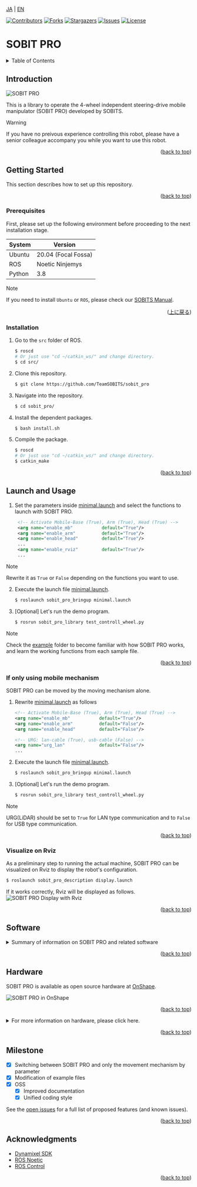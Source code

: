 <a name="readme-top"></a>

[JA](README.md) | [EN](README.en.md)

[![Contributors][contributors-shield]][contributors-url]
[![Forks][forks-shield]][forks-url]
[![Stargazers][stars-shield]][stars-url]
[![Issues][issues-shield]][issues-url]
[![License][license-shield]][license-url]

# SOBIT PRO

<!-- TABLE OF CONTENTS -->
<details>
  <summary>Table of Contents</summary>
  <ol>
    <li>
      <a href="#introduction">Introduction</a>
    </li>
    <li>
      <a href="#getting-started">Getting Started</a>
      <ul>
        <li><a href="#prerequisites">Prerequisites</a></li>
        <li><a href="#installation">Installation</a></li>
      </ul>
    </li>
    <li>
    　<a href="#launch-and-usage">Launch and Usage</a>
      <ul>
        <li><a href="#if-only-using-mobile-mechanism">If only using mobile mechanism</a></li>
        <li><a href="#visualization-on-rviz<">Visualization on Rviz</a></li>
      </ul>
    </li>
    <li>
    　<a href="#software">Software</a>
      <ul>
        <li><a href="#joint-controller">Joint Controller</a></li>
        <li><a href="#wheel-controller">Wheel Controller</a></li>
      </ul>
    </li>
    <li>
    　<a href="#hardware">Hardware</a>
      <ul>
        <li><a href="#how-to-download-3d-parts">How to download 3D Parts</a></li>
        <li><a href="#electronic-circuit-diagram">Electronic circuit Diagram</a></li>
        <li><a href="#robot-assembly">Robot Assembly</a></li>
        <li><a href="#features">Features</a></li>
        <li><a href="#bill-of-material-BOM">Bill of Material (BOM)</a></li>
      </ul>
    </li>
    <li><a href="#milestone">Milestone</a></li>
    <!-- <li><a href="#contributing">Contributing</a></li> -->
    <!-- <li><a href="#license">License</a></li> -->
    <li><a href="#acknowledgments">Acknowledgments</a></li>
  </ol>
</details>



<!-- INTRODUCTION -->
## Introduction

![SOBIT PRO](sobit_pro/docs/img/sobit_pro.png)

This is a library to operate the 4-wheel independent steering-drive mobile manipulator (SOBIT PRO) developed by SOBITS.

> [!WARNING]
> If you have no preivous experience controlling this robot, please have a senior colleague accompany you while you want to use this robot.

<p align="right">(<a href="#readme-top">back to top</a>)</p>


<!-- GETTING STARTED -->
## Getting Started

This section describes how to set up this repository.

<p align="right">(<a href="#readme-top">back to top</a>)</p>


### Prerequisites

First, please set up the following environment before proceeding to the next installation stage.

| System  | Version |
| ------------- | ------------- |
| Ubuntu | 20.04 (Focal Fossa) |
| ROS | Noetic Ninjemys |
| Python | 3.8 |

> [!NOTE]
> If you need to install `Ubuntu` or `ROS`, please check our [SOBITS Manual](https://github.com/TeamSOBITS/sobits_manual#%E9%96%8B%E7%99%BA%E7%92%B0%E5%A2%83%E3%81%AB%E3%81%A4%E3%81%84%E3%81%A6).

<p align="right">(<a href="#readme-top">上に戻る</a>)</p>


### Installation

1. Go to the `src` folder of ROS.
   ```sh
   $ roscd
   # Or just use "cd ~/catkin_ws/" and change directory.
   $ cd src/
   ```
2. Clone this repository.
   ```sh
   $ git clone https://github.com/TeamSOBITS/sobit_pro
   ```
3. Navigate into the repository.
   ```sh
   $ cd sobit_pro/
   ```
4. Install the dependent packages.
   ```sh
   $ bash install.sh
   ```
5. Compile the package.
   ```sh
   $ roscd
   # Or just use "cd ~/catkin_ws/" and change directory.
   $ catkin_make
   ```

<p align="right">(<a href="#readme-top">back to top</a>)</p>


<!-- LAUNCH AND USAGE EXAMPLES -->
## Launch and Usage

1. Set the parameters inside [minimal.launch](sobit_pro_bringup/launch/minimal.launch) and select the functions to launch with SOBIT PRO.
   ```xml
    <!-- Activate Mobile-Base (True), Arm (True), Head (True) -->
    <arg name="enable_mb"           default="True"/>
    <arg name="enable_arm"          default="True"/>
    <arg name="enable_head"         default="True"/>
    ...
    <arg name="enable_rviz"         default="True"/>
    ...
   ```
> [!NOTE]
> Rewrite it as `True` or `False` depending on the functions you want to use.

2. Execute the launch file [minimal.launch](sobit_pro_bringup/launch/minimal.launch).
   ```sh
   $ roslaunch sobit_pro_bringup minimal.launch
   ```
3. [Optional] Let's run the demo program.
   ```sh
   $ rosrun sobit_pro_library test_controll_wheel.py
   ```

> [!NOTE]
> Check the [example](sobit_pro_library/example/) folder to become familiar with how SOBIT PRO works, and learn the working functions from each sample file.

<p align="right">(<a href="#readme-top">back to top</a>)</p>


### If only using mobile mechanism

SOBIT PRO can be moved by the moving mechanism alone.

1. Rewrite [minimal.launch](sobit_pro_bringup/launch/minimal.launch) as follows
    ```xml
    <!-- Activate Mobile-Base (True), Arm (True), Head (True) -->
    <arg name="enable_mb"           default="True"/>
    <arg name="enable_arm"          default="False"/>
    <arg name="enable_head"         default="False"/>

    <!-- URG: lan-cable (True), usb-cable (False) -->
    <arg name="urg_lan"             default="False"/>
    ...
    ```
2. Execute the launch file [minimal.launch](sobit_pro_bringup/launch/minimal.launch).
    ```sh
    $ roslaunch sobit_pro_bringup minimal.launch
    ```
3. [Optional] Let's run the demo program.
    ```sh
    $ rosrun sobit_pro_library test_controll_wheel.py
    ```

> [!NOTE]
> URG(LiDAR) should be set to `True` for LAN type communication and to `False` for USB type communication.

<p align="right">(<a href="#readme-top">back to top</a>)</p>


### Visualize on Rviz

As a preliminary step to running the actual machine, SOBIT PRO can be visualized on Rviz to display the robot's configuration.

```sh
$ roslaunch sobit_pro_description display.launch
```

If it works correctly, Rviz will be displayed as follows.
![SOBIT PRO Display with Rviz](sobit_pro/docs/img/sobit_pro_display.png)

<p align="right">(<a href="#readme-top">back to top</a>)</p>


## Software

<details>
<summary>Summary of information on SOBIT PRO and related software</summary>


### Joint Controller

This is a summary of information for moving the pan-tilt mechanism and manipulators of SOBIT PRO.

<p align="right">(<a href="#readme-top">back to top</a>)</p>


#### Movement Methods

1.  `moveToPose()` : Move it to a predetermined pose.
    ```cpp
    bool moveToPose(
        const std::string& pose_name,               // Pose name
        const double sec = 5.0                      // Moving duration [s]
        bool is_sleep = true                        // Flag for sleep after movement
    );
    ```

> [!NOTE]
> Existing poses are found in [sobit_pro_pose.yaml](sobit_pro_library/config/sobit_pro_pose.yaml). Please refer to [How to set new poses](#how-to-set-new-poses) for how to create poses.

2.  `moveAllJoint()` : Moves all joints to an arbitrary angle.
    ```cpp
    bool sobit::SobitProJointController::moveAllJoint (
        const double arm_shoulder_tilt_joint,       // Moving Angle [rad]
        const double arm_elbow_upper_tilt_joint,    // Moving Angle [rad]
        const double arm_elbow_lower_tilt_joint,    // Moving Angle [rad]
        const double arm_elbow_lower_pan_joint,     // Moving Angle [rad]
        const double arm_wrist_tilt_joint,          // Moving Angle [rad]
        const double hand_joint,                    // Moving Angle [rad]
        const double head_pan_joint,                // Moving Angle [rad]
        const double head_tilt_joint,               // Moving Angle [rad]
        const double sec = 5.0,                     // Moving Angle [s]
        bool is_sleep = true                        // Flag for sleep after movement
    );
    ```

3.  `moveJoint()` : Moves a specified joint to an arbitrary angle.
    ```cpp
    bool sobit::SobitProJointController::moveJoint (
        const Joint joint_num,                      // Joint Number (Defined)
        const double rad,                           // Moving Angle [rad]
        const double sec = 5.0,                     // Moving Duration [s]
        bool is_sleep = true                        // Flag for sleep after movement
    );
    ```

> [!NOTE]
> `Joint Number` please check [Joints Name](#joints-name).
 
4.  `moveArm()` : Moves the robot arm joints to an arbitrary angle.
    ```cpp
    bool sobit::SobitProJointController::moveArm(
        const double arm_shoulder_tilt_joint,       // Moving Angle [rad]
        const double arm_elbow_upper_tilt_joint,    // Moving Angle [rad]
        const double arm_elbow_lower_tilt_joint,    // Moving Angle [rad]
        const double arm_elbow_lower_pan_joint,     // Moving Angle [rad]
        const double arm_wrist_tilt_joint,          // Moving Angle [rad]
        const double sec = 5.0,                     // Moving Duration [s]
        bool is_sleep = true                        // Flag for sleep after movement
    );
    ```

5.  `moveHeadPanTilt()` : Moves the pan-tilt mechanism to an arbitrary angle.
    ```cpp
    bool sobit::SobitProJointController::moveHeadPanTilt(
        const double head_camera_pan,               // Moving Angle [rad]
        const double head_camera_tilt,              // Moving Angle [rad]
        const double sec = 5.0,                     // Moving Duration [s]
        bool is_sleep = true                        // Flag for sleep after movement
    );
    ```

6.  `moveHandToTargetCoord()` : Move the hand to xyz coordinates (grasp mode).
    ```cpp
    bool sobit::SobitProJointController::moveHandToTargetCoord(
        const double target_pos_x,                  // Grasp destination x [m]
        const double target_pos_y,                  // Grasp destination y [m]
        const double target_pos_z,                  // Grasp destination z [m]
        const double shift_x,                       // Shift the x-axis [m]
        const double shift_y,                       // Shift the y-axis [m]
        const double shift_z                        // Shift the z-axis [m]
        const double sec = 5.0,                     // Moving Duration [s]
        bool is_sleep = true                        // Flag for sleep after movement
    );
    ```

7.  `moveHandToTargetTF()` : Moves the hand to the tf name (grasp mode).
    ```cpp
    bool sobit::SobitProJointController::moveHandToTargetTF(
        const std::string& target_name,             // Grasp Target tf name
        const double shift_x,                       // Shift the x-axis [m]
        const double shift_y,                       // Shift the y-axis [m]
        const double shift_z                        // Shift the z-axis [m]
        const double sec = 5.0,                     // Moving Duration [s]
        bool is_sleep = true                        // Flag for sleep after movement
    );
    ```

8.  `moveHandToPlaceCoord()` : Moves the hand to xyz coordinates (placement mode).
    ```cpp
    bool sobit::SobitProJointController::moveHandToPlaceCoord(
        const double target_pos_x,                  // Place destination x [m]
        const double target_pos_y,                  // Place destination y [m]
        const double target_pos_z,                  // Place destination z [m]
        const double shift_x,                       // Shift the x-axis [m]
        const double shift_y,                       // Shift the y-axis [m]
        const double shift_z                        // Shift the z-axis [m]
        const double sec = 5.0,                     // Moving Duration [s]
        bool is_sleep = true                        // Flag for sleep after movement
    ); 
    ```

9.  `moveHandToPlaceTF()` : Moves the hand to the tf name (placement mode).
    ```cpp
    bool sobit::SobitProJointController::moveHandToPlaceTF(
        const std::string& target_name,             // Place Target tf name
        const double shift_x,                       // Shift the x-axis [m]
        const double shift_y,                       // Shift the y-axis [m]
        const double shift_z                        // Shift the z-axis [m]
        const double sec = 5.0,                     // Moving Duration [s]
        bool is_sleep = true                        // Flag for sleep after movement
    );
    ```

10.  `graspDecision()` : Based on the hand current value , the grasp judgment is returned.
    ```cpp
    bool sobit::SobitProJointController::graspDecision(
        const int min_curr = 300,                   // Minimum current value
        const int max_curr = 1000                   // Maximum current value
    );
    ```

11.  `placeDecision()` : Based on the hand current value , the place judgment is returned.
    ```cpp
    bool sobit::SobitProJointController::placeDecision(
        const int min_curr = 500,                   // Minimum current value
        const int max_curr = 1000                   // Maximum current value
    );
    ```

<p align="right">(<a href="#readme-top">back to top</a>)</p>


#### Joints name

The joint names of SOBIT PRO and their constants are listed below.

| Joint Number | Joint Name | Joint Constant Name |
| :---: | --- | --- |
| 0 | arm_shoulder_1_tilt_joint | ARM_SHOULDER_1_TILT_JOINT |
| 1 | arm_shoulder_2_tilt_joint | ARM_SHOULDER_2_TILT_JOINT |
| 2 | arm_elbow_upper_1_tilt_joint | ARM_ELBOW_UPPER_1_TILT_JOINT |
| 3 | arm_elbow_upper_2_tilt_joint | ARM_ELBOW_UPPER_2_TILT_JOINT |
| 4 | arm_elbow_lower_tilt_joint | ARM_ELBOW_LOWER_TILT_JOINT |
| 5 | arm_elbow_lower_pan_joint | ARM_ELBOW_LOWER_PAN_JOINT |
| 6 | arm_wrist_tilt_joint | ARM_WRIST_TILT_JOINT |
| 7 | hand_joint | HAND_JOINT |
| 8 | head_pan_joint | HEAD_PAN_JOINT |
| 9 | head_tilt_joint | HEAD_TILT_JOINT |

<p align="right">(<a href="#readme-top">back to top</a>)</p>


#### How to set new poses

Poses can be added and edited in the file [sobit_pro_pose.yaml](sobit_pro_library/config/sobit_pro_pose.yaml). The format is as follows:

```yaml
sobit_pro_pose:
        - { 
        pose_name: "pose_name",
        arm_shoulder_1_tilt_joint: 1.57,
        arm_elbow_upper_1_tilt_joint: 1.57,
        arm_elbow_lower_tilt_joint: 0.0,
        arm_elbow_lower_pan_joint: -1.57,
        arm_wrist_tilt_joint: -1.57,
        hand_joint: 0.0,
        head_pan_joint: 0.0,
        head_tilt_joint: 0.0
        }
    ...
```  

### Wheel Controller

This is a summary of information for moving the SOBIT PRO moving mechanism.

<p align="right">(<a href="#readme-top">back to top</a>)</p>


#### Moving Methods

1.  `controlWheelLinear()` : Perform translational motion (straight-line, diagonal, or lateral movement).
    ```cpp
    bool sobit::SobitProWheelController::controlWheelLinear (
        const double distance_x,                    // Straight travel distance in x direction [m]
        const double distance_y,                    // Straight travel distance in y direction [m]
    )
    ```  
2.  `controlWheelRotateRad()` : Perform rotational motion (method: Radian)
    ```cpp
    bool sobit::SobitProWheelController::controlWheelRotateRad (
        const double angle_rad,                     // Center Rotation Angle [rad]
    )
    ```  
3.  `controlWheelRotateDeg()` : Perform rotational motion (method: Degree)
    ```cpp
    bool sobit::SobitProWheelController::controlWheelRotateDeg ( 
        const double angle_deg,                     // Center Rotation Angle (deg)
    )
    ```

</details>

<p align="right">(<a href="#readme-top">back to top</a>)</p>


## Hardware

SOBIT PRO is available as open source hardware at [OnShape](https://cad.onshape.com/documents/4acbecde07fba120a62ec033/w/c6217b66947274dee4e8f911/e/c2e5c16292d7dfc11ee3cc01).

![SOBIT PRO in OnShape](sobit_pro/docs/img/sobit_pro_onshape.png)

<p align="right">(<a href="#readme-top">back to top</a>)</p>


<details>
<summary>For more information on hardware, please click here.</summary>

### How to download 3D parts

1. Access Onshape.

> [!NOTE]
> You do not need to create an `OnShape` account to download files. However, if you wish to copy the entire document, we recommend that you create an account.

2. Select the part in `Instances` by right-clicking on it.
3. A list will be displayed, press the `Export` button.
4. In the window that appears, there is a `Format` item. Select `STEP`.
5. Finally, press the blue `Export` button to start the download.

<p align="right">(<a href="#readme-top">back to top</a>)</p>


### Electronic Circuit Diagram

TBD

<p align="right">(<a href="#readme-top">back to top</a>)</p>


### Robot Assembly

TBD

<p align="right">(<a href="#readme-top">back to top</a>)</p>


### Features

| Item | Details |
| --- | --- |
| Maximum linear velocity | 0.7[m/s] |
| Maximum Rotational Speed | 0.229[rad/s] |
| Maximum Payload | 0.35[kg] |
| Size (LxWxH) | 450x450x1250[mm] |
| Weight | 16[kg] |
| Remote Controller | PS3/PS4 |
| LiDAR | UST-20LX |
| RGB-D | Azure Kinect DK (head), RealSense D405 (arm) |
| IMU | LSM6DSMUS |
| Speaker | Mono Speaker |
| Microphone | Condenser Microphone |
| Actuator (Arm) | 2 x XM540-W150, 6 x XM430-W320 |
| Actuator (movement mechanism) | 4 x XM430-W320, 4 x XM430-W210 |
| Power Supply | 2 x Makita 6.0Ah 18V |
| PC Connection | USB |

<p align="right">(<a href="#readme-top">back to top</a>)</p>


### Bill of Materials (BOM)

| Part | Model Number | Quantity | Where to Buy |
| --- | --- | --- | --- |
| --- | --- | 1 | [link]() |
| --- | --- | 1 | [link]() |
| --- | --- | 1 | [link]() |
| --- | --- | 1 | [link]() |
| --- | --- | 1 | [link]() |
| --- | --- | 1 | [link]() |
| --- | --- | 1 | [link]() |
| --- | --- | 1 | [link]() |
| --- | --- | 1 | [link]() |
| --- | --- | 1 | [link]() |
| --- | --- | 1 | [link]() |
| --- | --- | 1 | [link]() |
| --- | --- | 1 | [link]() |

</details>

<p align="right">(<a href="#readme-top">back to top</a>)</p>


<!-- MILESTONE -->
## Milestone

- [x] Switching between SOBIT PRO and only the movement mechanism by parameter
- [x] Modification of example files
- [x] OSS
    - [x] Improved documentation
    - [x] Unified coding style

See the [open issues][issues-url] for a full list of proposed features (and known issues).

<p align="right">(<a href="#readme-top">back to top</a>)</p>


<!-- CONTRIBUTING -->
<!-- ## Contributing

Contributions are what make the open source community such an amazing place to learn, inspire, and create. Any contributions you make are **greatly appreciated**.

If you have a suggestion that would make this better, please fork the repo and create a pull request. You can also simply open an issue with the tag "enhancement".
Don't forget to give the project a star! Thanks again!

1. Fork the Project
2. Create your Feature Branch (`git checkout -b feature/AmazingFeature`)
3. Commit your Changes (`git commit -m 'Add some AmazingFeature'`)
4. Push to the Branch (`git push origin feature/AmazingFeature`)
5. Open a Pull Request

<p align="right">(<a href="#readme-top">back to top</a>)</p> -->


<!-- LICENSE -->
<!-- ## License

Distributed under the MIT License. See `LICENSE.txt` for more information.

<p align="right">(<a href="#readme-top">back to top</a>)</p> -->


<!-- ACKNOWLEDGMENTS -->
## Acknowledgments

* [Dynamixel SDK](https://emanual.robotis.com/docs/en/software/dynamixel/dynamixel_sdk/overview/)
* [ROS Noetic](http://wiki.ros.org/noetic)
* [ROS Control](http://wiki.ros.org/ros_control)

<p align="right">(<a href="#readme-top">back to top</a>)</p>



<!-- MARKDOWN LINKS & IMAGES -->
<!-- https://www.markdownguide.org/basic-syntax/#reference-style-links -->
[contributors-shield]: https://img.shields.io/github/contributors/TeamSOBITS/sobit_pro.svg?style=for-the-badge
[contributors-url]: https://github.com/TeamSOBITS/sobit_pro/graphs/contributors
[forks-shield]: https://img.shields.io/github/forks/TeamSOBITS/sobit_pro.svg?style=for-the-badge
[forks-url]: https://github.com/TeamSOBITS/sobit_pro/network/members
[stars-shield]: https://img.shields.io/github/stars/TeamSOBITS/sobit_pro.svg?style=for-the-badge
[stars-url]: https://github.com/TeamSOBITS/sobit_pro/stargazers
[issues-shield]: https://img.shields.io/github/issues/TeamSOBITS/sobit_pro.svg?style=for-the-badge
[issues-url]: https://github.com/TeamSOBITS/sobit_pro/issues
[license-shield]: https://img.shields.io/github/license/TeamSOBITS/sobit_pro.svg?style=for-the-badge
[license-url]: LICENSE
